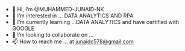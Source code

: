 - 👋 Hi, I’m @MUHAMMED-JUNAID-NK
- 👀 I’m interested in ... DATA ANALYTICS AND RPA
- 🌱 I’m currently learning ...DATA ANALYTICS and have certified with  GOOGLE
- 💞️ I’m looking to collaborate on ...
- 📫 How to reach me ... at junaidc578@gmail.com

<!---
MUHAMMED-JUNAID-NK/MUHAMMED-JUNAID-NK is a ✨ special ✨ repository because its `README.md` (this file) appears on your GitHub profile.
You can click the Preview link to take a look at your changes.
--->
